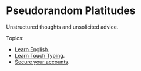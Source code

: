 # Pseudorandom Platitudes

Unstructured thoughts and unsolicited advice.

Topics:
- [Learn English](./topics/english.md).
- [Learn Touch Typing](./topics/touch-typing.md).
- [Secure your accounts](./topics/infosec.md).

